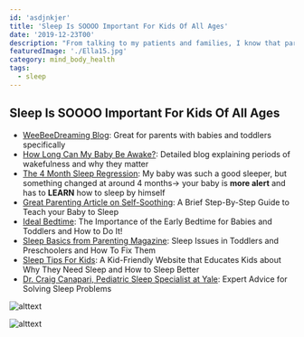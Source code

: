 ```yaml
---
id: 'asdjnkjer'
title: 'Sleep Is SOOOO Important For Kids Of All Ages'
date: '2019-12-23T00'
description: "From talking to my patients and families, I know that parents STRUGGLE with their kids' sleep, and most kids don't get anywhere near the amount of sleep they need (especially teens!)."
featuredImage: './Ella15.jpg'
category: mind_body_health
tags:
  - sleep
---
```


## Sleep Is SOOOO Important For Kids Of All Ages
* [WeeBeeDreaming Blog](https://www.weebeedreaming.com/blog): Great for parents with babies and toddlers specifically
* [How Long Can My Baby Be Awake?](https://www.weebeedreaming.com/my-blog/short-naps-got-you-down?rq=wakefulness%20periods): Detailed blog explaining periods of wakefulness and why they matter
* [The 4 Month Sleep Regression](https://www.babysleepsite.com/baby-sleep-patterns/4-month-sleep-regression/): My baby was such a good sleeper, but something changed at around 4 months→ your baby is **more alert** and has to **LEARN** how to sleep by himself
* [Great Parenting Article on Self-Soothing](https://www.parents.com/baby/sleep/tips/five-ways-to-help-baby-sleep/): A Brief Step-By-Step Guide to Teach your Baby to Sleep
* [Ideal Bedtime](https://www.weebeedreaming.com/my-blog/ideal-bedtime): The Importance of the Early Bedtime for Babies and Toddlers and How to Do It!
* [Sleep Basics from Parenting Magazine](https://www.parents.com/toddlers-preschoolers/sleep/101/): Sleep Issues in Toddlers and Preschoolers and How To Fix Them
* [Sleep Tips For Kids](http://sleepforkids.org/index.html): A Kid-Friendly Website that Educates Kids about Why They Need Sleep and How to Sleep Better
* [Dr. Craig Canapari, Pediatric Sleep Specialist at Yale](https://drcraigcanapari.com/): Expert Advice for Solving Sleep Problems




![alttext](http://sleepeducation.org/images/healthy-sleep-awareness-project/healthy-sleep-duration-large.jpg?sfvrsn=0)

![alttext](http://www.sleepeducation.org/images/infographiclibrary/rsz_sleep-recharges-you-school-flyer.jpg?sfvrsn=2)
